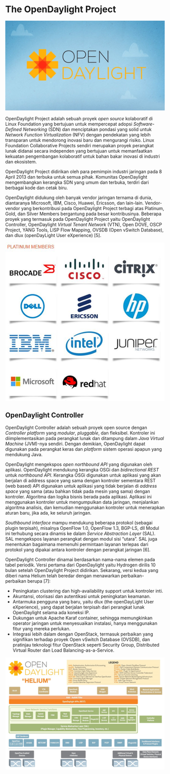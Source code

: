 # The OpenDaylight Project

![](./assets/url.jpg)

OpenDaylight Project adalah sebuah proyek *open source* kolaboratif di Linux Foundation yang bertujuan untuk mempercepat adopsi *Software-Defined Networking* (SDN) dan menciptakan pondasi yang solid untuk *Network Function Virtualization* (NFV) dengan pendekatan yang lebih transparan untuk mendorong inovasi baru dan mengurangi risiko. Linux Foundation Collaborative Projects sendiri merupakan proyek perangkat lunak didanai secara independen yang bertujuan untuk memanfaatkan kekuatan pengembangan kolaboratif untuk bahan bakar inovasi di industri dan ekosistem.

OpenDaylight Project didirikan oleh para pemimpin industri jaringan pada 8 April 2013 dan terbuka untuk semua pihak. Komunitas OpenDaylight mengembangkan kerangka SDN yang umum dan terbuka, terdiri dari berbagai kode dan cetak biru.

OpenDaylight didukung oleh banyak vendor jaringan ternama di dunia, diantaranya Microsoft, IBM, Cisco, Huawei, Ericsson, dan lain-lain. Vendor-vendor yang berkontribusi pada OpenDaylight Project terbagi atas Platinum, Gold, dan Silver Members bergantung pada besar kontribusinya. Beberapa proyek yang termasuk pada OpenDaylight Project yaitu OpenDaylight Controller, OpenDaylight *Virtual Tenant Network* (VTN), Open DOVE, OSCP Project, YANG Tools, LISP Flow Mapping, OVSDB (Open vSwitch Database), dan dlux (openDayLight User eXperience) [5].

![Platinum](./assets/platinum.jpg)


## OpenDaylight Controller
OpenDaylight Controller adalah sebuah proyek open source dengan *Controller platform* yang *modular*, *pluggable*, dan fleksibel. Kontroler ini diimplementasikan pada perangkat lunak dan ditampung dalam *Java Virtual Machine* (JVM)-nya sendiri. Dengan demikian, OpenDaylight dapat digunakan pada perangkat keras dan *platform* sistem operasi apapun yang mendukung Java.

OpenDaylight mengekspos *open northbound API* yang digunakan oleh aplikasi. OpenDaylight mendukung kerangka OSGi dan *bidirectional REST* untuk *northbound API*. Kerangka OSGi digunakan untuk aplikasi yang akan berjalan di address space yang sama dengan kontroler sementara REST (web based) API digunakan untuk aplikasi yang tidak berjalan di *address space* yang sama (atau bahkan tidak pada mesin yang sama) dengan kontroler. Algoritma dan logika bisnis berada pada aplikasi. Aplikasi ini menggunakan kontroler untuk mengumpulkan data jaringan, menjalankan algoritma analisis, dan kemudian menggunakan kontroler untuk menerapkan aturan baru, jika ada, ke seluruh jaringan.

*Southbound interface* mampu mendukung beberapa protokol (sebagai plugin terpisah), misalnya OpenFlow 1.0, OpenFlow 1.3, BGP-LS, dll Modul ini terhubung secara dinamis ke dalam *Service Abstraction Layer* (SAL). SAL mengekspos layanan perangkat dengan modul sisi “utara”. SAL juga menentukan bagaimana memenuhi permintaan layanan terlepas dari protokol yang dipakai antara kontroler dengan perangkat jaringan [6].

OpenDaylight Controller dinamai berdasarkan nama-nama elemen pada tabel periodik. Versi pertama dari OpenDaylight yaitu Hydrogen dirilis 10 bulan setelah OpenDaylight Project didirikan. Sekarang, versi kedua yang diberi nama Helium telah beredar dengan menawarkan perbaikan-perbaikan berupa [7]:
* Peningkatan clustering dan high-availability support untuk kontroler inti.
* Akuntansi, otorisasi dan autentikasi untuk peningkatan keamanan.
* Antarmuka pengguna yang baru, yaitu dlux (the openDayLight User eXperience), yang dapat berjalan terpisah dari perangkat lunak OpenDaylight selama ada koneksi IP.
* Dukungan untuk Apache Karaf container, sehingga memungkinkan operator jaringan untuk menyesuaikan instalasi, hanya menggunakan fitur yang mereka perlukan.
* Integrasi lebih dalam dengan OpenStack, termasuk perbaikan yang signifikan terhadap proyek Open vSwitch Database (OVSDB), dan pratinjau teknologi fitur OpenStack seperti Security Group, Distributed Virtual Router dan Load Balancing-as-a-Service.

![Helium](./assets/helium.jpg)

